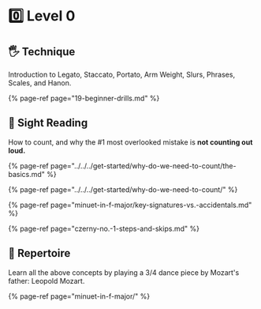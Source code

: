# 0️⃣ Level 0

## 🖐 Technique

Introduction to Legato, Staccato, Portato, Arm Weight, Slurs, Phrases, Scales, and Hanon.

{% page-ref page="19-beginner-drills.md" %}

## 🎼 Sight Reading

How to count, and why the \#1 most overlooked mistake is **not counting out loud.** 

{% page-ref page="../../../get-started/why-do-we-need-to-count/the-basics.md" %}

{% page-ref page="../../../get-started/why-do-we-need-to-count/" %}

{% page-ref page="minuet-in-f-major/key-signatures-vs.-accidentals.md" %}

{% page-ref page="czerny-no.-1-steps-and-skips.md" %}



## 🎹 Repertoire

Learn all the above concepts by playing a 3/4 dance piece by Mozart's father: Leopold Mozart.

{% page-ref page="minuet-in-f-major/" %}











 

